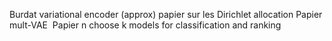 Burdat variational encoder (approx)
papier sur les Dirichlet allocation 
Papier mult-VAE 
Papier n choose k models for classification and ranking 
